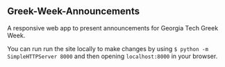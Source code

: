 ## Greek-Week-Announcements
A responsive web app to present announcements for Georgia Tech Greek Week.

You can run run the site locally to make changes by using `$ python -m SimpleHTTPServer 8000` and then opening `localhost:8000` in your browser.

